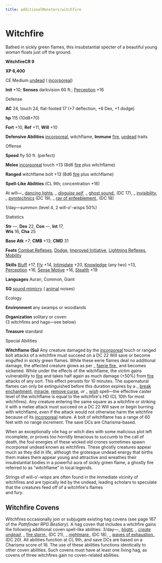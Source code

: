 ```yaml
---
title: additionalMonsters/witchfire
---
```

# Witchfire

Bathed in sickly green flames, this insubstantial specter of a beautiful young woman floats just off the ground.

**WitchfireCR 9**

**XP 6,400**

CE Medium [undead](monsters/creatureTypes#_undead) ( [incorporeal](monsters/creatureTypes#_incorporeal-subtype))

**Init** +10; **Senses** darkvision 60 ft.; [Perception](additionalMonsters/../skills/perception#_perception) +16

Defense

**AC** 24, touch 24, flat-footed 17 (+7 deflection, +6 Dex, +1 dodge)

**hp** 115 (10d8+70)

**Fort** +10, **Ref** +11, **Will** +10

**Defensive Abilities** [incorporeal](monsters/creatureTypes#_incorporeal-subtype), witchflame, **Immune** [fire](monsters/creatureTypes#_fire-subtype), [undead](monsters/creatureTypes#_undead) traits

Offense

**Speed** fly 50 ft. (perfect)

**Melee** [incorporeal](monsters/creatureTypes#_incorporeal-subtype) touch +13 (8d6 [fire](monsters/creatureTypes#_fire-subtype) plus witchflame)

**Ranged** witchflame bolt +13 (8d6 [fire](monsters/creatureTypes#_fire-subtype) plus witchflame)

**Spell-Like Abilities** (CL 9th; concentration +16)

At will—_ [dancing lights](additionalMonsters/../spells/dancingLights#_dancing-lights)_, _ [disguise self](additionalMonsters/../spells/disguiseSelf#_disguise-self)_, _ [ghost sound](additionalMonsters/../spells/ghostSound#_ghost-sound)_ (DC 17), _ [invisibility](additionalMonsters/../spells/invisibility#_invisibility)_, _ [pyrotechnics](additionalMonsters/../spells/pyrotechnics#_pyrotechnics)_ (DC 19), _ [ray of enfeeblement](additionalMonsters/../spells/rayOfEnfeeblement#_ray-of-enfeeblement)_ (DC 18)

1/day—summon (level 4, 2 will-o'-wisps 50%)

Statistics

**Str** —, **Dex** 22, **Con** —, **Int** 17,   
**Wis** 16, **Cha** 25

**Base Atk** +7; **CMB** +13; **CMD** 31

**Feats** [Combat Reflexes](additionalMonsters/../feats#_combat-reflexes), [Dodge](additionalMonsters/../feats#_dodge), [Improved Initiative](additionalMonsters/../feats#_improved-initiative), [Lightning Reflexes](additionalMonsters/../feats#_lightning-reflexes), [Mobility](additionalMonsters/../feats#_mobility)

**Skills** [Bluff](additionalMonsters/../skills/bluff#_bluff) +17, [Fly](additionalMonsters/../skills/fly#_fly) +14, [Intimidate](additionalMonsters/../skills/intimidate#_intimidate) +20, [Knowledge](additionalMonsters/../skills/knowledge#_knowledge) (any two) +13, [Perception](additionalMonsters/../skills/perception#_perception) +16, [Sense Motive](additionalMonsters/../skills/senseMotive#_sense-motive) +16, [Stealth](additionalMonsters/../skills/stealth#_stealth) +19

**Languages** Auran, Common, Giant

**SQ** [sound mimicry](monsters/universalMonsterRules#_sound-mimicry) ( [animal](monsters/creatureTypes#_animal) noises)

Ecology

**Environment** any swamps or woodlands

**Organization** solitary or coven   
(3 witchfires and hags—see below)

**Treasure** standard

Special Abilities

**Witchflame (Su)** Any creature damaged by the [incorporeal](monsters/creatureTypes#_incorporeal-subtype) touch or ranged bolt attacks of a witchfire must succeed on a DC 22 Will save or become engulfed in sickly green flames. While these eerie flames deal no additional damage, the affected creature glows as per _ [faerie fire](additionalMonsters/../spells/faerieFire#_faerie-fire)_ and becomes sickened. While under the effects of the witchflame, the victim gains vulnerability to [fire](monsters/creatureTypes#_fire-subtype) and takes half again as much damage (+50%) from [fire](monsters/creatureTypes#_fire-subtype) attacks of any sort. This effect persists for 10 minutes. The supernatural flames can only be extinguished before this duration expires by a _ [break enchantment](additionalMonsters/../spells/breakEnchantment#_break-enchantment), [miracle](additionalMonsters/../spells/miracle#_miracle), [remove curse](additionalMonsters/../spells/removeCurse#_remove-curse)_, or _ [wish](additionalMonsters/../spells/wish#_wish)_ spell—the effective caster level of the witchflame is equal to the witchfire's HD (CL 10th for most witchfires). Any creature entering the same square as a witchfire or striking it with a melee attack must succeed on a DC 22 Will save or begin burning with witchflame, even if the attack would not otherwise harm the witchfire because of its [incorporeal](monsters/creatureTypes#_incorporeal-subtype) nature. A bolt of witchflame has a range of 60 feet with no range increment. The save DCs are Charisma-based.

When an exceptionally vile hag or witch dies with some malicious plot left incomplete, or proves too horridly tenacious to succumb to the call of death, the foul energies of these wicked old crones sometimes spawn incorporeal undead known as witchfires. These ghostly creatures appear much as they did in life, although the grotesque undead energy that births them makes them appear young and attractive and wreathes their insubstantial bodies in a powerful aura of sickly green flame, a ghostly fire referred to as “witchflame” in local legends.

Strings of will-o'-wisps are often found in the immediate vicinity of witchfires and are typically led by the undead, leading scholars to speculate that the creatures feed off of a witchfire's flames   
and fury.

## Witchfire Covens

Witchfires occasionally join or subjugate existing hag covens (see page 167 of the _Pathfinder RPG Bestiary_). A hag coven that includes a witchfire gains the following additional coven spell-like abilities: 3/day—_ [blight](additionalMonsters/../spells/blight#_blight)_, _ [create undead](additionalMonsters/../spells/createUndead#_create-undead)_, _ [fire storm](additionalMonsters/../spells/fireStorm#_fire-storm)_ (DC 21), _ [nightmare](additionalMonsters/../spells/nightmare#_nightmare)_ (DC 18), _ [waves of exhaustion](additionalMonsters/../spells/wavesOfExhaustion#_waves-of-exhaustion)_ (DC 20). All abilities function at CL 9th, and save DCs are based on a Charisma score of 16. The use of these abilities functions identically to other coven abilities. Such covens must have at least one living hag, as covens of three witchfires gain no coven-related abilities.

